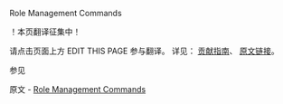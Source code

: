  Role Management Commands

 ！本页翻译征集中！

请点击页面上方 EDIT THIS PAGE 参与翻译。
详见：
[贡献指南]( https://github.com/whaleal/MongoDB-Manual-zh/blob/master/CONTRIBUTING.md )、
[原文链接](  https://docs.mongodb.com/manual/reference/command/nav-role-management/  )。

 参见

原文 - [Role Management Commands]( https://docs.mongodb.com/manual/reference/command/nav-role-management/ )

